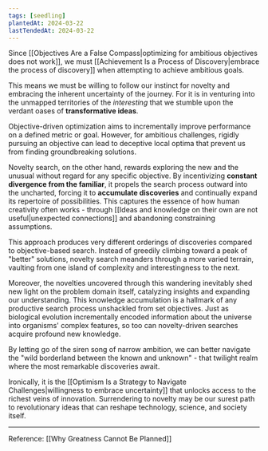 ```yaml
---
tags: [seedling]
plantedAt: 2024-03-22
lastTendedAt: 2024-03-22
---
```

Since [[Objectives Are a False Compass|optimizing for ambitious objectives does not work]], we must [[Achievement Is a Process of Discovery|embrace the process of discovery]] when attempting to achieve ambitious goals.

This means we must be willing to follow our instinct for novelty and embracing the inherent uncertainty of the journey. For it is in venturing into the unmapped territories of the *interesting* that we stumble upon the verdant oases of **transformative ideas**.

Objective-driven optimization aims to incrementally improve performance on a defined metric or goal. However, for ambitious challenges, rigidly pursuing an objective can lead to deceptive local optima that prevent us from finding groundbreaking solutions.

Novelty search, on the other hand, rewards exploring the new and the unusual without regard for any specific objective. By incentivizing **constant divergence from the familiar**, it propels the search process outward into the uncharted, forcing it to **accumulate discoveries** and continually expand its repertoire of possibilities. This captures the essence of how human creativity often works - through [[Ideas and knowledge on their own are not useful|unexpected connections]] and abandoning constraining assumptions.

This approach produces very different orderings of discoveries compared to objective-based search. Instead of greedily climbing toward a peak of "better" solutions, novelty search meanders through a more varied terrain, vaulting from one island of complexity and interestingness to the next.

Moreover, the novelties uncovered through this wandering inevitably shed new light on the problem domain itself, catalyzing insights and expanding our understanding. This knowledge accumulation is a hallmark of any productive search process unshackled from set objectives. Just as biological evolution incrementally encoded information about the universe into organisms' complex features, so too can novelty-driven searches acquire profound new knowledge.

By letting go of the siren song of narrow ambition, we can better navigate the "wild borderland between the known and unknown" - that twilight realm where the most remarkable discoveries await.

Ironically, it is the [[Optimism Is a Strategy to Navigate Challenges|willingness to embrace uncertainty]] that unlocks access to the richest veins of innovation. Surrendering to novelty may be our surest path to revolutionary ideas that can reshape technology, science, and society itself.

---

Reference: [[Why Greatness Cannot Be Planned]]
